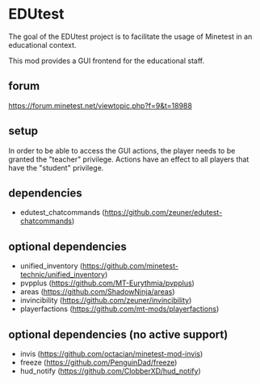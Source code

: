 # EDUtest

The goal of the EDUtest project is to facilitate the usage of Minetest
in an educational context.

This mod provides a GUI frontend for the educational staff.

## forum

https://forum.minetest.net/viewtopic.php?f=9&t=18988

## setup

In order to be able to access the GUI actions, the player needs to be
granted the "teacher" privilege. Actions have an effect to all players that have the "student" privilege.

## dependencies

* edutest_chatcommands (https://github.com/zeuner/edutest-chatcommands)

## optional dependencies

* unified_inventory (https://github.com/minetest-technic/unified_inventory)
* pvpplus (https://github.com/MT-Eurythmia/pvpplus)
* areas (https://github.com/ShadowNinja/areas)
* invincibility (https://github.com/zeuner/invincibility)
* playerfactions (https://github.com/mt-mods/playerfactions)

## optional dependencies (no active support)

* invis (https://github.com/octacian/minetest-mod-invis)
* freeze (https://github.com/PenguinDad/freeze)
* hud_notify (https://github.com/ClobberXD/hud_notify)
